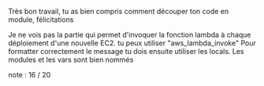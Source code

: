 Très bon travail, tu as bien compris comment découper ton code en module, félicitations

Je ne vois pas la partie qui permet d'invoquer la fonction lambda à chaque déploiement d'une nouvelle EC2. tu peux utiliser "aws_lambda_invoke" 
Pour formatter correctement le message tu dois ensuite utiliser les locals.
Les modules et les vars sont bien nommés

note : 16 / 20